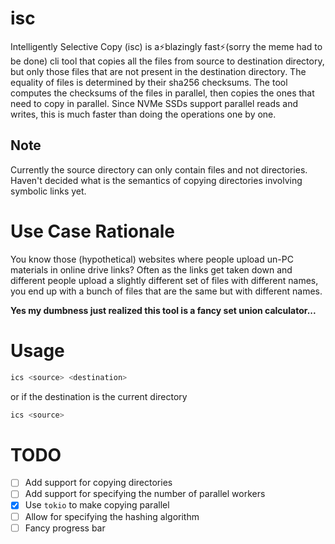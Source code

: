 # isc
Intelligently Selective Copy (isc) is a⚡blazingly fast⚡(sorry the meme had to be done) cli tool that copies all the
files from source to destination directory, but only those files that are not present in the destination directory. The
equality of files is determined by their sha256 checksums. The tool computes the checksums of the files in parallel,
then copies the ones that need to copy in parallel. Since NVMe SSDs support parallel reads and writes, this is much
faster than doing the operations one by one.

## Note
Currently the source directory can only contain files and not directories. Haven't decided what is the semantics of 
copying directories involving symbolic links yet.

# Use Case Rationale
You know those (hypothetical) websites where people upload un-PC materials in online drive links? Often as the links
get taken down and different people upload a slightly different set of files with different names, you end up with
a bunch of files that are the same but with different names.

**Yes my dumbness just realized this tool is a fancy set union calculator...**

# Usage
```bash
ics <source> <destination>
```
or if the destination is the current directory
```bash
ics <source>
```

# TODO
- [ ] Add support for copying directories
- [ ] Add support for specifying the number of parallel workers
- [x] Use `tokio` to make copying parallel
- [ ] Allow for specifying the hashing algorithm
- [ ] Fancy progress bar